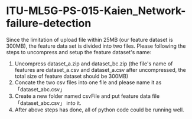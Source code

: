 # ITU-ML5G-PS-015-Kaien_Network-failure-detection

Since the limitation of upload file within 25MB (our feature dataset is 300MB), the feature data set is divided into two files. Please following the steps to uncompress and setup the feature dataset's name:
1. Uncompress dataset_a.zip and dataset_bc.zip (the file's name of features are dataset_a.csv and dataset_a.csv after uncompressed, the total size of feature dataset should be 300MB)
2. Concate the two csv files into one file and please name it as 「dataset_abc.csv」
3. Create a new folder named csvFile and put feature data file「dataset_abc.csv」 into it.
4. After above steps has done, all of python code could be running well. 
